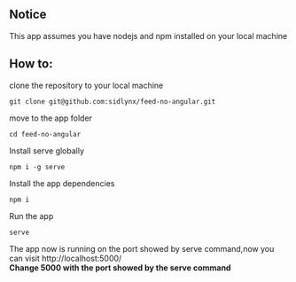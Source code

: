 ## Notice
This app assumes you have nodejs and npm installed on your local machine

## How to:
clone the repository to your local machine
```
git clone git@github.com:sidlynx/feed-no-angular.git
```
move to the app folder
```
cd feed-no-angular
```
Install serve globally
```
npm i -g serve
```
Install the app dependencies
```
npm i
```

Run the app
```
serve
```

The app now is running on the port showed by serve command,now you can visit 
http://localhost:5000/  
**Change 5000 with the port showed by the serve command**

